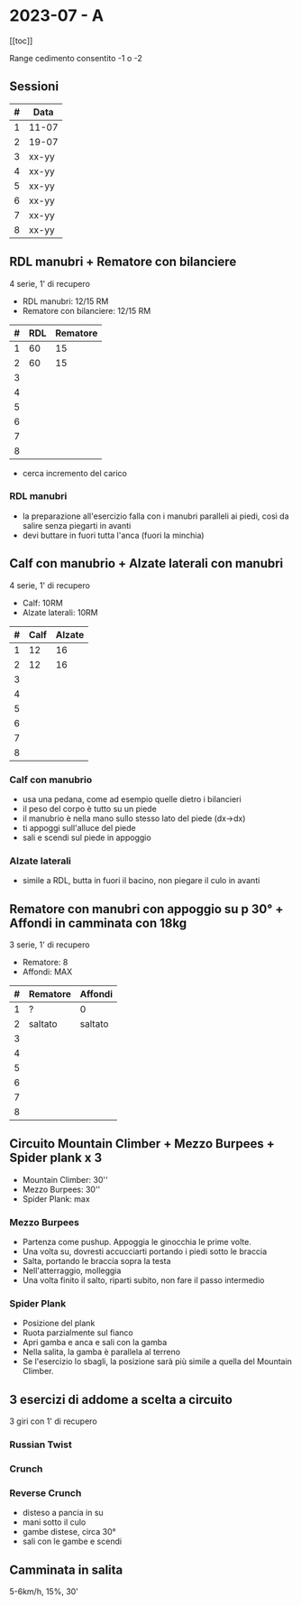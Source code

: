# 2023-07 - A

[[toc]]

Range cedimento consentito -1 o -2

## Sessioni

| #   | Data  |
| --- | ----- |
| 1   | 11-07 |
| 2   | 19-07 |
| 3   | xx-yy |
| 4   | xx-yy |
| 5   | xx-yy |
| 6   | xx-yy |
| 7   | xx-yy |
| 8   | xx-yy |

## RDL manubri + Rematore con bilanciere

4 serie, 1' di recupero

- RDL manubri: 12/15 RM
- Rematore con bilanciere: 12/15 RM

| #   | RDL | Rematore |
| --- | --- | -------- |
| 1   | 60  | 15       |
| 2   | 60  | 15       |
| 3   |     |          |
| 4   |     |          |
| 5   |     |          |
| 6   |     |          |
| 7   |     |          |
| 8   |     |          |

- cerca incremento del carico

### RDL manubri

- la preparazione all'esercizio falla con i manubri paralleli ai piedi, così da salire senza piegarti in avanti
- devi buttare in fuori tutta l'anca (fuori la minchia)

## Calf con manubrio + Alzate laterali con manubri

4 serie, 1' di recupero

- Calf: 10RM
- Alzate laterali: 10RM

| #   | Calf | Alzate |
| --- | ---- | ------ |
| 1   | 12   | 16     |
| 2   | 12   | 16     |
| 3   |      |        |
| 4   |      |        |
| 5   |      |        |
| 6   |      |        |
| 7   |      |        |
| 8   |      |        |

### Calf con manubrio

- usa una pedana, come ad esempio quelle dietro i bilancieri
- il peso del corpo è tutto su un piede
- il manubrio è nella mano sullo stesso lato del piede (dx->dx)
- ti appoggi sull'alluce del piede
- sali e scendi sul piede in appoggio

### Alzate laterali

- simile a RDL, butta in fuori il bacino, non piegare il culo in avanti

## Rematore con manubri con appoggio su p 30° + Affondi in camminata con 18kg

3 serie, 1' di recupero

- Rematore: 8
- Affondi: MAX

| #   | Rematore | Affondi |
| --- | -------- | ------- |
| 1   | ?        | 0       |
| 2   | saltato  | saltato |
| 3   |          |         |
| 4   |          |         |
| 5   |          |         |
| 6   |          |         |
| 7   |          |         |
| 8   |          |         |

## Circuito Mountain Climber + Mezzo Burpees + Spider plank x 3

- Mountain Climber: 30''
- Mezzo Burpees: 30''
- Spider Plank: max

### Mezzo Burpees

- Partenza come pushup. Appoggia le ginocchia le prime volte.
- Una volta su, dovresti accucciarti portando i piedi sotto le braccia
- Salta, portando le braccia sopra la testa
- Nell'atterraggio, molleggia
- Una volta finito il salto, riparti subito, non fare il passo intermedio

### Spider Plank

- Posizione del plank
- Ruota parzialmente sul fianco
- Apri gamba e anca e sali con la gamba
- Nella salita, la gamba è parallela al terreno
- Se l'esercizio lo sbagli, la posizione sarà più simile a quella del Mountain Climber.

## 3 esercizi di addome a scelta a circuito

3 giri con 1' di recupero

### Russian Twist

### Crunch

### Reverse Crunch

- disteso a pancia in su
- mani sotto il culo
- gambe distese, circa 30°
- sali con le gambe e scendi

## Camminata in salita

5-6km/h, 15%, 30'
